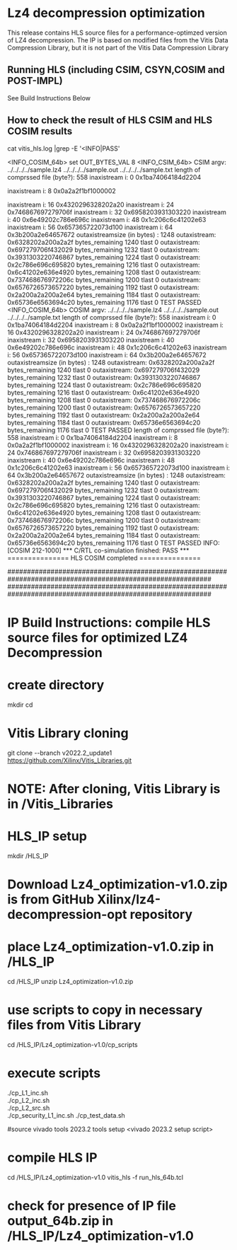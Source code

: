 # Lz4 decompression optimization
This release contains HLS source files for a performance-optimzed version of LZ4 decompression. The IP is based on modified files from the Vitis Data Compression Library, but it is not part of the Vitis Data Compression Library

## Running HLS (including CSIM, CSYN,COSIM and POST-IMPL) 

See Build Instructions Below

## How to check the result of HLS CSIM and HLS COSIM results 

cat vitis_hls.log |grep -E '<INFO|PASS'

<INFO_COSIM_64b> set OUT_BYTES_VAL 8
<INFO_CSIM_64b> CSIM argv: ../../../../sample.lz4 ../../../../sample.out ../../../../sample.txt 
<INFO> length of comprssed file (byte?): 558
<INFO> inaxistream i: 0  0x1ba74064184d2204

<INFO> inaxistream i: 8  0x0a2a2f1bf1000002

<INFO> inaxistream i: 16  0x4320296328202a20
<INFO> inaxistream i: 24  0x746867697279706f
<INFO> inaxistream i: 32  0x6958203931303220
<INFO> inaxistream i: 40  0x6e49202c786e696c
<INFO> inaxistream i: 48  0x1c206c6c41202e63
<INFO> inaxistream i: 56  0x657365722073d100
<INFO> inaxistream i: 64  0x3b200a2e64657672
<INFO> outaxistreamsize (in bytes) : 1248
<INFO> outaxistream: 0x6328202a200a2a2f  bytes_remaining 1240  tlast 0
<INFO> outaxistream: 0x697279706f432029  bytes_remaining 1232  tlast 0
<INFO> outaxistream: 0x3931303220746867  bytes_remaining 1224  tlast 0
<INFO> outaxistream: 0x2c786e696c695820  bytes_remaining 1216  tlast 0
<INFO> outaxistream: 0x6c41202e636e4920  bytes_remaining 1208  tlast 0
<INFO> outaxistream: 0x737468676972206c  bytes_remaining 1200  tlast 0
<INFO> outaxistream: 0x6576726573657220  bytes_remaining 1192  tlast 0
<INFO> outaxistream: 0x2a200a2a200a2e64  bytes_remaining 1184  tlast 0
<INFO> outaxistream: 0x65736e6563694c20  bytes_remaining 1176  tlast 0
<INFO> TEST PASSED
<INFO_COSIM_64b> COSIM argv: ../../../../sample.lz4 ../../../../sample.out ../../../../sample.txt
<INFO> length of comprssed file (byte?): 558
<INFO> inaxistream i: 0  0x1ba74064184d2204
<INFO> inaxistream i: 8  0x0a2a2f1bf1000002
<INFO> inaxistream i: 16  0x4320296328202a20
<INFO> inaxistream i: 24  0x746867697279706f
<INFO> inaxistream i: 32  0x6958203931303220
<INFO> inaxistream i: 40  0x6e49202c786e696c
<INFO> inaxistream i: 48  0x1c206c6c41202e63
<INFO> inaxistream i: 56  0x657365722073d100
<INFO> inaxistream i: 64  0x3b200a2e64657672
<INFO> outaxistreamsize (in bytes) : 1248
<INFO> outaxistream: 0x6328202a200a2a2f  bytes_remaining 1240  tlast 0
<INFO> outaxistream: 0x697279706f432029  bytes_remaining 1232  tlast 0
<INFO> outaxistream: 0x3931303220746867  bytes_remaining 1224  tlast 0
<INFO> outaxistream: 0x2c786e696c695820  bytes_remaining 1216  tlast 0
<INFO> outaxistream: 0x6c41202e636e4920  bytes_remaining 1208  tlast 0
<INFO> outaxistream: 0x737468676972206c  bytes_remaining 1200  tlast 0
<INFO> outaxistream: 0x6576726573657220  bytes_remaining 1192  tlast 0
<INFO> outaxistream: 0x2a200a2a200a2e64  bytes_remaining 1184  tlast 0
<INFO> outaxistream: 0x65736e6563694c20  bytes_remaining 1176  tlast 0
<INFO> TEST PASSED
<INFO> length of comprssed file (byte?): 558
<INFO> inaxistream i: 0  0x1ba74064184d2204
<INFO> inaxistream i: 8  0x0a2a2f1bf1000002
<INFO> inaxistream i: 16  0x4320296328202a20
<INFO> inaxistream i: 24  0x746867697279706f
<INFO> inaxistream i: 32  0x6958203931303220
<INFO> inaxistream i: 40  0x6e49202c786e696c
<INFO> inaxistream i: 48  0x1c206c6c41202e63
<INFO> inaxistream i: 56  0x657365722073d100
<INFO> inaxistream i: 64  0x3b200a2e64657672
<INFO> outaxistreamsize (in bytes) : 1248
<INFO> outaxistream: 0x6328202a200a2a2f  bytes_remaining 1240  tlast 0
<INFO> outaxistream: 0x697279706f432029  bytes_remaining 1232  tlast 0
<INFO> outaxistream: 0x3931303220746867  bytes_remaining 1224  tlast 0
<INFO> outaxistream: 0x2c786e696c695820  bytes_remaining 1216  tlast 0
<INFO> outaxistream: 0x6c41202e636e4920  bytes_remaining 1208  tlast 0
<INFO> outaxistream: 0x737468676972206c  bytes_remaining 1200  tlast 0
<INFO> outaxistream: 0x6576726573657220  bytes_remaining 1192  tlast 0
<INFO> outaxistream: 0x2a200a2a200a2e64  bytes_remaining 1184  tlast 0
<INFO> outaxistream: 0x65736e6563694c20  bytes_remaining 1176  tlast 0
<INFO> TEST PASSED
INFO: [COSIM 212-1000] *** C/RTL co-simulation finished: PASS ***
<INFO> =============== HLS COSIM completed =============== 

############################################################################################################
############################################################################################################
# IP Build Instructions: compile HLS source files for optimized LZ4 Decompression

# create <workarea> directory
mkdir <workarea>
cd <workarea>

# Vitis Library cloning
git clone --branch v2022.2_update1 https://github.com/Xilinx/Vitis_Libraries.git
# NOTE: After cloning, Vitis Library is in <workarea>/Vitis_Libraries

# HLS_IP setup
mkdir <workarea>/HLS_IP
# Download Lz4_optimization-v1.0.zip is from GitHub Xilinx/lz4-decompression-opt repository
# place Lz4_optimization-v1.0.zip in <workarea>/HLS_IP 
cd <workarea>/HLS_IP
unzip Lz4_optimization-v1.0.zip

# use scripts to copy in necessary files from Vitis Library
cd <workarea>/HLS_IP/Lz4_optimization-v1.0/cp_scripts
# execute scripts 
./cp_L1_inc.sh  
./cp_L2_inc.sh  
./cp_L2_src.sh  
./cp_security_L1_inc.sh 
./cp_test_data.sh 

#source vivado tools 2023.2 tools setup
<vivado 2023.2 setup script>

# compile HLS IP
cd <workarea>/HLS_IP/Lz4_optimization-v1.0
vitis_hls -f run_hls_64b.tcl

# check for presence of IP file output_64b.zip in <workarea>/HLS_IP/Lz4_optimization-v1.0




